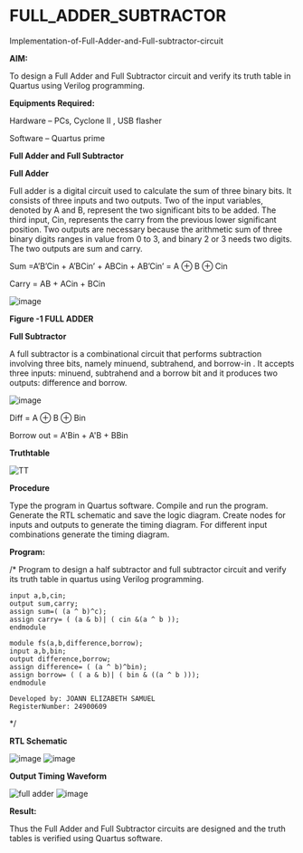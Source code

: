 # FULL_ADDER_SUBTRACTOR

Implementation-of-Full-Adder-and-Full-subtractor-circuit

**AIM:**

To design a Full Adder and Full Subtractor circuit and verify its truth table in Quartus using Verilog programming.

**Equipments Required:**

Hardware – PCs, Cyclone II , USB flasher

Software – Quartus prime

**Full Adder and Full Subtractor**

**Full Adder**

Full adder is a digital circuit used to calculate the sum of three binary bits. It consists of three inputs and two outputs. Two of the input variables, denoted by A and B, represent the two significant bits to be added. The third input, Cin, represents the carry from the previous lower significant position. Two outputs are necessary because the arithmetic sum of three binary digits ranges in value from 0 to 3, and binary 2 or 3 needs two digits. The two outputs are sum and carry.

Sum =A’B’Cin + A’BCin’ + ABCin + AB’Cin’ = A ⊕ B ⊕ Cin 

Carry = AB + ACin + BCin

![image](https://github.com/naavaneetha/FULL_ADDER_SUBTRACTOR/assets/154305477/0f30ba51-5ffb-4198-845f-18e054f675e7)

**Figure -1 FULL ADDER**

**Full Subtractor**

A full subtractor is a combinational circuit that performs subtraction involving three bits, namely minuend, subtrahend, and borrow-in . It accepts three inputs: minuend, subtrahend and a borrow bit and it produces two outputs: difference and borrow.

![image](https://github.com/naavaneetha/FULL_ADDER_SUBTRACTOR/assets/154305477/02b24f51-ab51-4304-9ad6-7b81ffc1ead5)

Diff = A ⊕ B ⊕ Bin 

Borrow out = A'Bin + A'B + BBin

**Truthtable**

![TT](https://github.com/user-attachments/assets/a3a69d35-3c0e-4471-8334-46a8e85b0770)


**Procedure**

Type the program in Quartus software. Compile and run the program. Generate the RTL schematic and save the logic diagram. Create nodes for inputs and outputs to generate the timing diagram. For different input combinations generate the timing diagram.

**Program:**

/* Program to design a half subtractor and full subtractor circuit and verify its truth table in quartus using Verilog programming.
```
input a,b,cin;
output sum,carry;
assign sum=( (a ^ b)^c);
assign carry= ( (a & b)| ( cin &(a ^ b ));
endmodule
 
module fs(a,b,difference,borrow);
input a,b,bin;
output difference,borrow;
assign difference= ( (a ^ b)^bin);
assign borrow= ( ( a & b)| ( bin & ((a ^ b )));
endmodule

Developed by: JOANN ELIZABETH SAMUEL
RegisterNumber: 24900609
```
*/

**RTL Schematic**

![image](https://github.com/user-attachments/assets/7cf1e81a-1097-4335-8d02-48e098f99a58)
![image](https://github.com/user-attachments/assets/d9c59627-704a-4b65-9c2f-53a9689d460c)



**Output Timing Waveform**

![full adder](https://github.com/user-attachments/assets/ee248368-6ae7-43d5-b7aa-ca50416738bb)
![image](https://github.com/user-attachments/assets/79f854aa-e7ed-4396-8fd3-01d36874a5d8)



**Result:**

Thus the Full Adder and Full Subtractor circuits are designed and the truth tables is verified using Quartus software.




